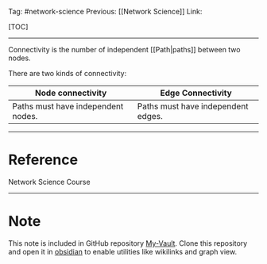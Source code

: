 Tag: #network-science 
Previous: [[Network Science]]
Link: 

[TOC]

---

Connectivity is the number of independent [[Path|paths]] between two nodes.

There are two kinds of connectivity:

| Node connectivity                  | Edge Connectivity                  |
| ---------------------------------- | ---------------------------------- |
| Paths must have independent nodes. | Paths must have independent edges. | 

---

# Reference

Network Science Course

---

# Note

This note is included in GitHub repository [My-Vault](https://github.com/LittleD3092/My-Vault.git). Clone this repository and open it in [obsidian](https://obsidian.md/) to enable utilities like wikilinks and graph view.